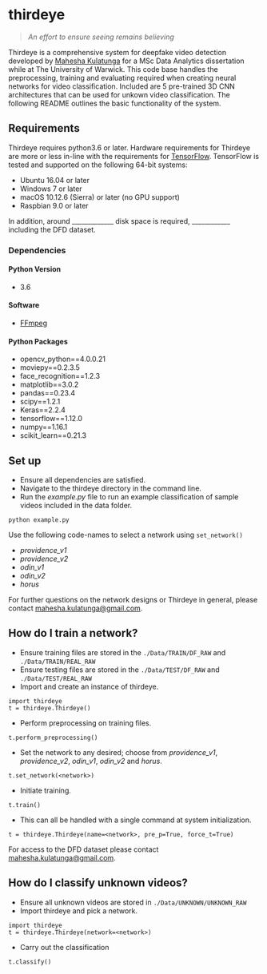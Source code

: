 # thirdeye
> *An effort to ensure seeing remains believing*

Thirdeye is a comprehensive system for deepfake video detection developed by [Mahesha Kulatunga](http://maheshak.com/) for a MSc Data Analytics dissertation while at The University of Warwick. This code base handles the preprocessing, training and evaluating required when creating neural networks for video classification. Included are 5 pre-trained 3D CNN architectures that can be used for unkown video classification.
The following README outlines the basic functionality of the system.  

## Requirements
Thirdeye requires python3.6 or later. Hardware requirements for Thirdeye are more or less in-line with the requirements for [TensorFlow](https://www.tensorflow.org/install). TensorFlow is tested and supported on the following 64-bit systems:

- Ubuntu 16.04 or later
- Windows 7 or later
- macOS 10.12.6 (Sierra) or later (no GPU support)
- Raspbian 9.0 or later

In addition, around _____________ disk space is required, ____________ including the DFD dataset.

### Dependencies
#### Python Version
- 3.6  

#### Software
- [FFmpeg](https://ffmpeg.org/)

#### Python Packages
- opencv_python==4.0.0.21
- moviepy==0.2.3.5
- face_recognition==1.2.3
- matplotlib==3.0.2
- pandas==0.23.4
- scipy==1.2.1
- Keras==2.2.4
- tensorflow==1.12.0
- numpy==1.16.1
- scikit_learn==0.21.3

## Set up
- Ensure all dependencies are satisfied.
- Navigate to the thirdeye directory in the command line.  
- Run the *example.py* file to run an example classification of sample videos included in the data folder.

```
python example.py
```

Use the following code-names to select a network using ``` set_network() ```
- *providence_v1*
- *providence_v2*
- *odin_v1*
- *odin_v2*
- *horus*

For further questions on the network designs or Thirdeye in general, please contact mahesha.kulatunga@gmail.com.

## How do I train a network?
- Ensure training files are stored in the ``` ./Data/TRAIN/DF_RAW ``` and  ``` ./Data/TRAIN/REAL_RAW ```
- Ensure testing files are stored in the ``` ./Data/TEST/DF_RAW ``` and  ``` ./Data/TEST/REAL_RAW ```
- Import and create an instance of thirdeye.
```
import thirdeye  
t = thirdeye.Thirdeye()
```
- Perform preprocessing on training files.
```
t.perform_preprocessing()
```
- Set the network to any desired; choose from *providence_v1*, *providence_v2*, *odin_v1*, *odin_v2* and *horus*.
```
t.set_network(<network>)
```
- Initiate training.
```
t.train()
```
- This can all be handled with a single command at system initialization.
```
t = thirdeye.Thirdeye(name=<network>, pre_p=True, force_t=True)
```
For access to the DFD dataset please contact mahesha.kulatunga@gmail.com.

## How do I classify unknown videos?
- Ensure all unknown videos are stored in ``` ./Data/UNKNOWN/UNKNOWN_RAW ```
- Import thirdeye and pick a network.
```
import thirdeye
t = thirdeye.Thirdeye(network=<network>)
```
- Carry out the classification
```
t.classify()
```
